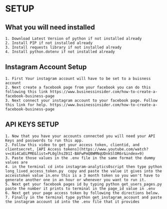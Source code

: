 # SETUP
## What you will need installed 
    1. Download Latest Version of python if not installed already 
    2. Install PIP if not installed already
    3. Install requests library if not installed already
    4. Install python.dotenv if not installed already
## Instagram Account Setup
    1. First Your instagram account will have to be set to a buisness account
    2. Next create a facebook page from your facebook you can do this following this link https://www.businessinsider.com/how-to-create-a-facebook-business-page
    3. Next connect your instagram account to your facebook page. Follow this link for help. https://www.businessinsider.com/how-to-create-a-facebook-business-page
## API KEYS SETUP
    1. Now that you have your accounts connected you will need your API Keys and passwords to run this app.
    2. Follow this video to get your access token, clientid, and clientsecret, [API Access tokens](https://www.youtube.com/watch?v=c8i4CaELPME&list=PL0glhsZ01I-BAFwPmQBWMNqUDnkSlOR6r&index=9)
    3. Paste those values in the .env file in the same format the dummy values are
    4. in the terminal cd into instagram-analytics0script then type python long_lived_access_token.py  copy and paste the value it gives into the accesstoken value in.env this is a 3 month token so you won't have to generate another one in an hour or whenever you want to run it. 
    5. Next get your facebook pages id by typing python get_users_pages.py paste the number it prints to terminal in the page_id value in .env
    6. Next get your page access token by following the directions below.
    7. Finally in the terminal type python get_instagram_account and paste the instagram account id into the .env file that it provides



